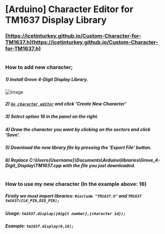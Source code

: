 # [Arduino] Character Editor for TM1637 Display Library

### [https://icetinturkey.github.io/Custom-Character-for-TM1637.h](https://icetinturkey.github.io/Custom-Character-for-TM1637.h)
#
### How to add new character;
##### 1) Install Grove 4-Digit Display Library.
![Image](https://lh3.googleusercontent.com/drive-viewer/AFDK6gNLk00Faluyg2zrX2H5Q5nZhB10nfOB0sDBJbJTYz6538h8ZYRYlxghFGDIA5NLPBWu0QDardU6KT9wnH7ZEb1Gwhbc=w1504-h607)
##### 2) [`Go character editor`](https://icetinturkey.github.io/Custom-Character-for-TM1637.h) and click 'Create New Character'
##### 3) Select option 16 in the panel on the right.
##### 4) Draw the character you want by clicking on the sectors and click 'Save'.
##### 5) Download the new library file by pressing the 'Export File' button.
##### 6) Replace C:\Users\{Username}\Documents\Arduino\libraries\Grove_4-Digit_Display\TM1637.cpp with the file you just downloaded.
#
### How to use my new character (In the example above: 16)
##### Firstly we must import libraries: `#include "TM1637.h"` and `TM1637 tm1637(CLK_PIN,DIO_PIN);`
##### Usage: `tm1637.display({digit number},{character id});`
##### Example: `tm1637.display(0,16);`
